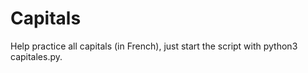 # Capitals
Help practice all capitals (in French), just start the script with python3 capitales.py.
